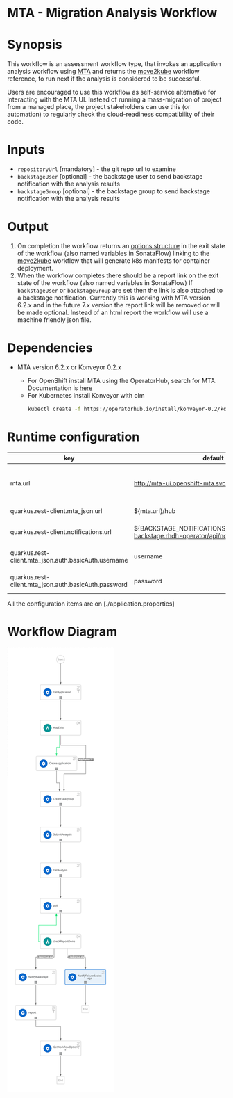 # MTA - Migration Analysis Workflow

# Synopsis
This workflow is an assessment workflow type, that invokes an application analysis workflow using [MTA][1]
and returns the [move2kube][3] workflow reference, to run next if the analysis is considered to be successful.

Users are encouraged to use this workflow as self-service alternative for interacting with the MTA UI. Instead of running
a mass-migration of project from a managed place, the project stakeholders can use this (or automation) to regularly check
the cloud-readiness compatibility of their code.

# Inputs
- `repositoryUrl` [mandatory] - the git repo url to examine
- `backstageUser` [optional] - the backstage user to send backstage notification with the analysis results
- `backstageGroup` [optional] - the backstage group to send backstage notification with the analysis results

# Output
1. On completion the workflow returns an [options structure][2] in the exit state of the workflow (also named variables in SonataFlow)
linking to the [move2kube][3] workflow that will generate k8s manifests for container deployment.
1. When the workflow completes there should be a report link on the exit state of the workflow (also named variables in SonataFlow)
If `backstageUser` or `backstageGroup` are set then the link is also attached to a backstage notification.
Currently this is working with MTA version 6.2.x and in the future 7.x version the report link will be removed or will be made
optional. Instead of an html report the workflow will use a machine friendly json file.

# Dependencies
- MTA version 6.2.x or Konveyor 0.2.x

    - For OpenShift install MTA using the OperatorHub, search for MTA. Documentation is [here][1]
    - For Kubernetes install Konveyor with olm
      ```bash
      kubectl create -f https://operatorhub.io/install/konveyor-0.2/konveyor-operator.yaml
      ```
# Runtime configuration

| key                                                  | default                                                                                      | description                               |
|------------------------------------------------------|----------------------------------------------------------------------------------------------|-------------------------------------------|
| mta.url                                              | http://mta-ui.openshift-mta.svc.cluster.local:8080                                           | Endpoint (with protocol and port) for MTA |
| quarkus.rest-client.mta_json.url                     | ${mta.url}/hub                                             | MTA hub api                               |
| quarkus.rest-client.notifications.url                | ${BACKSTAGE_NOTIFICATIONS_URL:http://backstage-backstage.rhdh-operator/api/notifications/} | Backstage notification url                |
| quarkus.rest-client.mta_json.auth.basicAuth.username | username                                                                                     | Username for the MTA api                  |
| quarkus.rest-client.mta_json.auth.basicAuth.password | password                                                                                     | Password for the MTA api                  |

All the configuration items are on [./application.properties]

# Workflow Diagram
![mta workflow diagram](https://github.com/parodos-dev/serverless-workflows/blob/main/mta/mta.svg?raw=true)

[1]: https://developers.redhat.com/products/mta/download
[2]: https://github.com/parodos-dev/serverless-workflows/blob/main/assessment/schema/workflow-options-output-schema.json  
[3]: https://github.com/parodos-dev/serverless-workflows/tree/main/move2kube
